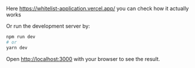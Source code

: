 Here https://whitelist-application.vercel.app/ you can check how it actually works

Or run the development server by:

```bash
npm run dev
# or
yarn dev
```

Open [http://localhost:3000](http://localhost:3000) with your browser to see the result.
